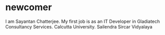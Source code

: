 # newcomer
I am Sayantan Chatterjee.
My first job is as an IT Developer in Gladiatech Consultancy Services.
Calcutta University.
Sailendra Sircar Vidyalaya

